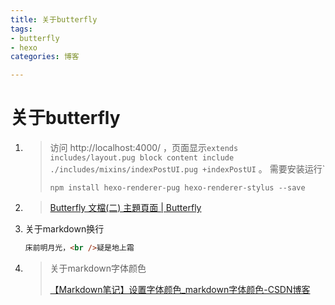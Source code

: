 ```yaml
---
title: 关于butterfly
tags: 
- butterfly
- hexo
categories: 博客

---
```


# 关于butterfly

1. > 访问 http://localhost:4000/ ，页面显示`extends includes/layout.pug block content include ./includes/mixins/indexPostUI.pug +indexPostUI` 。 需要安装运行`
   >
   > ```bush
   > npm install hexo-renderer-pug hexo-renderer-stylus --save
   > ```
   >
   > 

2. > [Butterfly 文檔(二) 主題頁面 | Butterfly](https://butterfly.js.org/posts/dc584b87/)

3. 关于markdown换行

   ```markdown
   床前明月光，<br />疑是地上霜
   ```

4. > 关于markdown字体颜色
   >
   > [【Markdown笔记】设置字体颜色_markdown字体颜色-CSDN博客](https://blog.csdn.net/u012028275/article/details/115445362)

